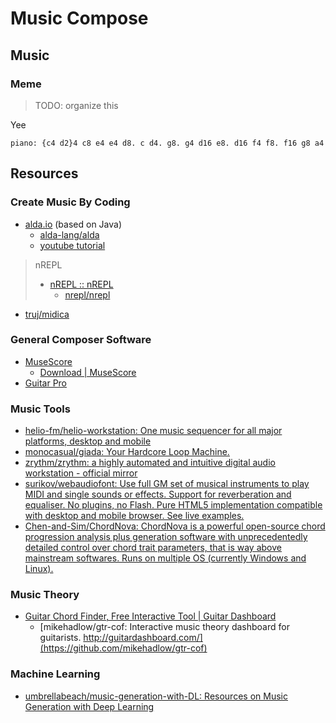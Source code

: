 # Music Compose

## Music

### Meme

> TODO: organize this

Yee

```alda
piano: {c4 d2}4 c8 e4 e4 d8. c d4. g8. g4 d16 e8. d16 f4 f8. f16 g8 a4
```

## Resources

### Create Music By Coding

* [alda.io](https://alda.io/) (based on Java)
  * [alda-lang/alda](https://github.com/alda-lang/alda)
  * [youtube tutorial](https://youtu.be/B_hjtacHM3A)

> nREPL
>
> * [nREPL :: nREPL](https://nrepl.org/nrepl/index.html)
>   * [nrepl/nrepl](https://github.com/nrepl/nrepl)

* [truj/midica](https://github.com/truj/midica)

### General Composer Software

* [MuseScore](https://musescore.com/)
  * [Download | MuseScore](https://musescore.org/en/download)
* [Guitar Pro](https://www.guitar-pro.com/)

### Music Tools

* [helio-fm/helio-workstation: One music sequencer for all major platforms, desktop and mobile](https://github.com/helio-fm/helio-workstation)
* [monocasual/giada: Your Hardcore Loop Machine.](https://github.com/monocasual/giada)
* [zrythm/zrythm: a highly automated and intuitive digital audio workstation - official mirror](https://github.com/zrythm/zrythm)
* [surikov/webaudiofont: Use full GM set of musical instruments to play MIDI and single sounds or effects. Support for reverberation and equaliser. No plugins, no Flash. Pure HTML5 implementation compatible with desktop and mobile browser. See live examples.](https://github.com/surikov/webaudiofont)
* [Chen-and-Sim/ChordNova: ChordNova is a powerful open-source chord progression analysis plus generation software with unprecedentedly detailed control over chord trait parameters, that is way above mainstream softwares. Runs on multiple OS (currently Windows and Linux).](https://github.com/Chen-and-Sim/ChordNova)

### Music Theory

* [Guitar Chord Finder, Free Interactive Tool | Guitar Dashboard](https://guitardashboard.com/)
  * [mikehadlow/gtr-cof: Interactive music theory dashboard for guitarists. http://guitardashboard.com/](https://github.com/mikehadlow/gtr-cof)

### Machine Learning

* [umbrellabeach/music-generation-with-DL: Resources on Music Generation with Deep Learning](https://github.com/umbrellabeach/music-generation-with-DL)
